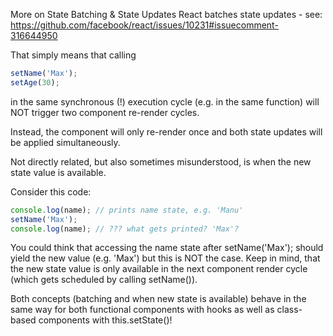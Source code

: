 More on State Batching & State Updates
React batches state updates - see: https://github.com/facebook/react/issues/10231#issuecomment-316644950

That simply means that calling

```js
setName('Max');
setAge(30);
```

in the same synchronous (!) execution cycle (e.g. in the same function) will NOT trigger two component re-render cycles.

Instead, the component will only re-render once and both state updates will be applied simultaneously.

Not directly related, but also sometimes misunderstood, is when the new state value is available.

Consider this code:

```js
console.log(name); // prints name state, e.g. 'Manu'
setName('Max');
console.log(name); // ??? what gets printed? 'Max'?
```

You could think that accessing the name state after setName('Max'); should yield the new value (e.g. 'Max') but this is NOT the case. Keep in mind, that the new state value is only available in the next component render cycle (which gets scheduled by calling setName()).

Both concepts (batching and when new state is available) behave in the same way for both functional components with hooks as well as class-based components with this.setState()!
